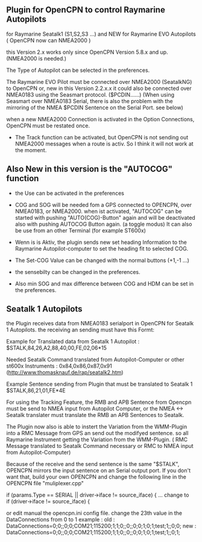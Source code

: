Plugin for OpenCPN to control Raymarine Autopilots
----------------------------------------------------
for Raymarine Seatalk1 (S1,S2,S3 ...)
and NEW for Raymarine EVO Autopilots  ( OpenCPN now can NMEA2000 ) 

this Version 2.x works only since OpenCPN Version 5.8.x and up. (NMEA2000 is needed.)

The Type of Autopilot can be selected in the preferences.

The Raymarine EVO Pilot must be connected over NMEA2000 (SeatalkNG) to OpenCPN or, new in this Version 2.2.x.x
it could also be connected over NMEA0183 using the Seasmart protocol. ($PCDIN......)
(When using Seasmart over NMEA0183 Serial, there is also the problem with the mirroring of the NMEA $PCDIN Sentence on the Serial Port. see below)

when a new NMEA2000 Connection is activated in the Option Connections, OpenCPN must be restated once.
- The Track function can be activated, but OpenCPN is not sending out NMEA2000 messages when a route is activ. So I think it will not work at the moment.

Also New in this version is the "AUTOCOG" function
-----------------------------------------------
- the Use can be activated in the preferences
- COG and SOG will be needed fom a GPS connected to OPENCPN, over NMEA0183, or NMEA2000.
when ist activated, "AUTOCOG" can be started with pushing "AUTO(COG)-Button" again and will be
deactivated also with pushing AUTOCOG Button again. (a toggle modus) 
It can also be use from an other Terminal (for example ST600x)

- Wenn is is Aktiv, the plugin sends new set heading Information to the Raymarine Autopilot-computer to set the heading fit to selected COG.
- The Set-COG Value can be changed with the normal buttons (+1,-1 ...)
- the sensebilty can be changed in the preferences.
- Also min SOG and max difference between COG and HDM can be set in the preferences.


Seatalk 1 Autopilots
---------------------
the Plugin receives data from NMEA0183 serialport in OpenCPN for Seatalk 1 Autopilots.
the receiving an sending must have this Formt:

Example for Translated data from Seatalk 1 Autopilot :
$STALK,84,26,A2,88,40,00,FE,02,06*15

Needed Seatalk Command translated from Autopilot-Computer or other st600x Instruments : 0x84,0x86,0x87,0x91
(http://www.thomasknauf.de/rap/seatalk2.htm)

Example Sentence sending from Plugin that must be translated to Seatalk 1
$STALK,86,21,01,FE*4E

For using the Tracking Feature, the RMB and APB Sentence from Opencpn must be send to NMEA input from Autopilot Computer,
or the NMEA <-> Seatalk translater must translate the RMB an APB Sentences to Seatalk.

The Plugin now also is able to instert the Variation from the WMM-Plugin into a RMC Message from GPS an send out the modifyed sentence.
so all Raymarine Instrument getting the Variation from the WMM-Plugin.
( RMC Message translated to Seatalk Command necessary or RMC to NMEA input from Autopilot-Computer)

Because of the receive and the send sentence is the same "$STALK", OPENCPN mirrors the input sentence on an Serial output port.
If you don't want that, build your own OPENCPN and change the following line in the OPENCPN file "muliplexer.cpp"

if (params.Type == SERIAL || driver->iface != source_iface) {
  ... change to    
if (driver->iface != source_iface) {

or edit manual the opencpn.ini config file.
change the 23th value in the DataConnections from 0 to 1
example :
old : DataConnections=0;0;;0;0;COM21;115200;1;1;0;;0;;0;0;1;0;1;test;1;;0;0;
new : DataConnections=0;0;;0;0;COM21;115200;1;1;0;;0;;0;0;1;0;1;test;1;;0;1;
	

